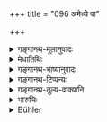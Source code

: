 +++
title = "096 अमेध्ये वा"

+++

<details><summary>गङ्गानथ-मूलानुवादः</summary>

A Brāhmaṇa, stupefied by drunkenness, might tumble down upon unclean things; or he might wrongly recite the Veda; or he might do some other improper act.—(96)
</details>

<details><summary>मेधातिथिः</summary>

**अमेध्ये पतनं** देवान्नाशनवद् अर्थवादः । 

- <u>ननु</u> च वैदिकोदाहरणं कथम् अकार्यम् । 

- <u>अत्रोच्यते</u> । तदपेक्षय्**आन्यद् अकार्यं कुर्याद्** इति । कथम् अकार्यम्, अशुचेर् वेदाक्षरोच्चारणप्रतिषेधात् ॥११.९६ ॥
</details>

<details><summary>गङ्गानथ-भाष्यानुवादः</summary>

‘*Tumbling on unclean things*’ is purely declamatory, like the mention of ‘the eating of the food of the gods.’

“How can the reciting of Vedic texts ever be an *improper act?*”

The answer to this is that what is meant is that ‘he might do an act which is improper,’ as compared to the reciting of the Veda. Further, why is it impossible for the reciting of Veda to be ‘improper?’ In fact the uttering of Vedic texts has been clearly forbidden for one who is in an unclean condition.—(96)
</details>

<details><summary>गङ्गानथ-टिप्पन्यः</summary>

This verse is quoted in *Vīramitrodaya* (Āhnika, p. 548).
</details>

<details><summary>गङ्गानथ-तुल्य-वाक्यानि</summary>

**(verses 11.94-97)  
**

See Comparative notes for [Verse 11.94].
</details>

<details><summary>भारुचिः</summary>

अर्थवादो ऽयम्, न हेतुः । हेतुत्वे हि स्वल्पिका पीयेत, यावती पीता मदं न जनयति । अमेध्ये पतनादौ चाकार्ये न प्रवर्तयति । अथ वा सप्रत्यनीका मांसभक्षणेन सह पीयमानामेध्यपतनादिदोषं मदभावं न जनयतीति कृत्वा तथा पीयेत ॥ ११.९५ ॥
</details>

<details><summary>Bühler</summary>

097	A Brahmana, stupefied by drunkenness, might fall on something impure, or (improperly) pronounce Vedic (texts), or commit some other act which ought not to be committed.
</details>
